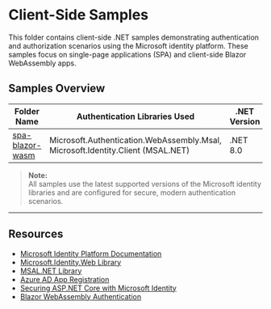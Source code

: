 # Client-Side Samples

This folder contains client-side .NET samples demonstrating authentication and authorization scenarios using the Microsoft identity platform. These samples focus on single-page applications (SPA) and client-side Blazor WebAssembly apps.

## Samples Overview

| Folder Name                                                           | Authentication Libraries Used                | .NET Version      |
|-----------------------------------------------------------------------|----------------------------------------------|-------------------|
| [spa-blazor-wasm](./spa-blazor-wasm)                                  | Microsoft.Authentication.WebAssembly.Msal, Microsoft.Identity.Client (MSAL.NET) | .NET 8.0          |

> **Note:**  
> All samples use the latest supported versions of the Microsoft identity libraries and are configured for secure, modern authentication scenarios.

---

## Resources

- [Microsoft Identity Platform Documentation](https://learn.microsoft.com/entra/identity-platform/)
- [Microsoft.Identity.Web Library](https://learn.microsoft.com/entra/identity-platform/microsoft-identity-web)
- [MSAL.NET Library](https://learn.microsoft.com/entra/identity-platform/msal-overview)
- [Azure AD App Registration](https://learn.microsoft.com/entra/identity-platform/quickstart-register-app)
- [Securing ASP.NET Core with Microsoft Identity](https://learn.microsoft.com/aspnet/core/security/authentication/identity)
- [Blazor WebAssembly Authentication](https://learn.microsoft.com/aspnet/core/blazor/security/webassembly/)